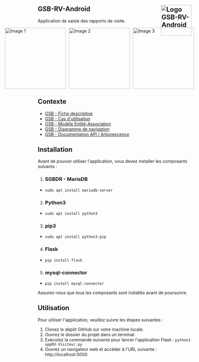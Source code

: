 ## GSB-RV-Android<img src="https://user-images.githubusercontent.com/102319778/230720966-cb56e373-2646-4edc-bde0-08bfc8e55956.png" alt="Logo GSB-RV-Android" style="float: right; width: 100px;">


Application de saisie des rapports de visite. 

<div style="display: flex; justify-content: center;">
  <img src="https://user-images.githubusercontent.com/102319778/230720506-2c5a5f4b-2f0b-4247-aefe-ba3ceae62bee.png" alt="Image 1" style="width:200px; margin-right: 10px;">
  
  <img src="https://user-images.githubusercontent.com/102319778/230720514-ec6f2d89-ee1d-4d70-be89-7f36ab3638ab.png" alt="Image 2" style="width:200px; margin-right: 10px;">
  
  <img src="https://user-images.githubusercontent.com/102319778/230720516-2c136058-7578-4005-bb60-46eaaf0eddd2.png" alt="Image 3" style="width:200px;">
</div>

## Contexte

- [GSB - Fiche descriptive](https://github.com/WalidA2D/E5-GSB-Frais-Docs/blob/master/01-GSB-Organisation.pdf)
- [GSB - Cas d'utilisation](https://github.com/WalidA2D/GSB-RV-Android/files/11183245/02-GSB-AppliRV-Visiteur-UC.pdf)
- [GSB - Modèle Entité-Association](https://github.com/WalidA2D/GSB-RV-Android/files/11183247/03-GSB-AppliRV-MEA.pdf)
- [GSB - Diagramme de navigation](https://github.com/WalidA2D/GSB-RV-Android/files/11183248/04-GSB-AppliRV-Navigation.pdf)
- [GSB - Documentation API / Arborescence](https://github.com/WalidA2D/GSB-RV-Android/files/11183249/05-GSB-AppliRV-Documentation-API.pdf)

## Installation

Avant de pouvoir utiliser l'application, vous devez installer les composants suivants :

1. ### SGBDR - MariaDB

  - ```sudo apt install mariadb-server```

2. ### Python3

  - ```sudo apt install python3```

3. ### pip3

  - ```sudo apt install python3-pip```

4. ### Flask

  - ```pip install flask```

5. ### mysql-connector

  - ```pip install mysql-connector```

Assurez-vous que tous les composants sont installés avant de poursuivre.

## Utilisation

Pour utiliser l'application, veuillez suivre les étapes suivantes :

1. Clonez le dépôt GitHub sur votre machine locale.
2. Ouvrez le dossier du projet dans un terminal.
3. Exécutez la commande suivante pour lancer l'application Flask : ```python3 appRV-Visiteur.py```
4. Ouvrez un navigateur web et accéder à l'URL suivante : http://localhost:5000
